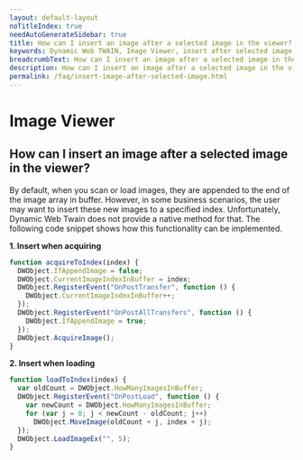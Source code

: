 ```yaml
---
layout: default-layout
noTitleIndex: true
needAutoGenerateSidebar: true
title: How can I insert an image after a selected image in the viewer?
keywords: Dynamic Web TWAIN, Image Viewer, insert after selected image, insert
breadcrumbText: How can I insert an image after a selected image in the viewer?
description: How can I insert an image after a selected image in the viewer?
permalink: /faq/insert-image-after-selected-image.html
---
```


# Image Viewer

## How can I insert an image after a selected image in the viewer?

By default, when you scan or load images, they are appended to the end of the image array in buffer. However, in some business scenarios, the user may want to insert these new images to a specified index. Unfortunately, Dynamic Web Twain does not provide a native method for that. The following code snippet shows how this functionality can be implemented.

<strong>1. Insert when acquiring</strong>

```javascript
function acquireToIndex(index) {
  DWObject.IfAppendImage = false;
  DWObject.CurrentImageIndexInBuffer = index;
  DWObject.RegisterEvent("OnPostTransfer", function () {
    DWObject.CurrentImageIndexInBuffer++;
  });
  DWObject.RegisterEvent("OnPostAllTransfers", function () {
    DWObject.IfAppendImage = true;
  });
  DWObject.AcquireImage();
}
```

<strong>2. Insert when loading</strong>

```javascript
function loadToIndex(index) {
  var oldCount = DWObject.HowManyImagesInBuffer;
  DWObject.RegisterEvent("OnPostLoad", function () {
    var newCount = DWObject.HowManyImagesInBuffer;
    for (var j = 0; j < newCount - oldCount; j++)
      DWObject.MoveImage(oldCount + j, index + j);
  });
  DWObject.LoadImageEx("", 5);
}
```
